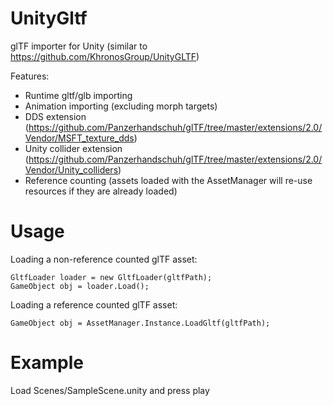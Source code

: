 # UnityGltf
glTF importer for Unity (similar to https://github.com/KhronosGroup/UnityGLTF)

Features:
- Runtime gltf/glb importing
- Animation importing (excluding morph targets)
- DDS extension (https://github.com/Panzerhandschuh/glTF/tree/master/extensions/2.0/Vendor/MSFT_texture_dds)
- Unity collider extension (https://github.com/Panzerhandschuh/glTF/tree/master/extensions/2.0/Vendor/Unity_colliders)
- Reference counting (assets loaded with the AssetManager will re-use resources if they are already loaded)

# Usage
Loading a non-reference counted glTF asset:
```
GltfLoader loader = new GltfLoader(gltfPath);
GameObject obj = loader.Load();
```

Loading a reference counted glTF asset:
```
GameObject obj = AssetManager.Instance.LoadGltf(gltfPath);
```

# Example
Load Scenes/SampleScene.unity and press play
